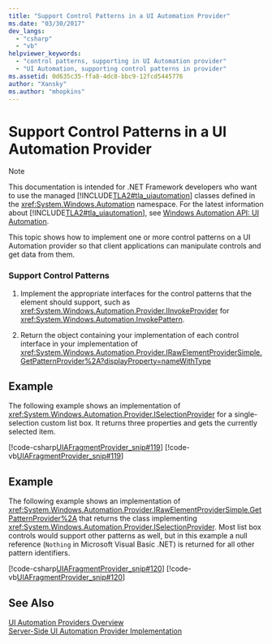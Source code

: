 ```yaml
---
title: "Support Control Patterns in a UI Automation Provider"
ms.date: "03/30/2017"
dev_langs: 
  - "csharp"
  - "vb"
helpviewer_keywords: 
  - "control patterns, supporting in UI Automation provider"
  - "UI Automation, supporting control patterns in provider"
ms.assetid: 0d635c35-ffa8-4dc8-bbc9-12fcd5445776
author: "Xansky"
ms.author: "mhopkins"
---
```

# Support Control Patterns in a UI Automation Provider
> [!NOTE]
>  This documentation is intended for .NET Framework developers who want to use the managed [!INCLUDE[TLA2#tla_uiautomation](../../../includes/tla2sharptla-uiautomation-md.md)] classes defined in the <xref:System.Windows.Automation> namespace. For the latest information about [!INCLUDE[TLA2#tla_uiautomation](../../../includes/tla2sharptla-uiautomation-md.md)], see [Windows Automation API: UI Automation](https://go.microsoft.com/fwlink/?LinkID=156746).  
  
 This topic shows how to implement one or more control patterns on a UI Automation provider so that client applications can manipulate controls and get data from them.  
  
### Support Control Patterns  
  
1.  Implement the appropriate interfaces for the control patterns that the element should support, such as <xref:System.Windows.Automation.Provider.IInvokeProvider> for <xref:System.Windows.Automation.InvokePattern>.  
  
2.  Return the object containing your implementation of each control interface in your implementation of <xref:System.Windows.Automation.Provider.IRawElementProviderSimple.GetPatternProvider%2A?displayProperty=nameWithType>  
  
## Example  
 The following example shows an implementation of <xref:System.Windows.Automation.Provider.ISelectionProvider> for a single-selection custom list box. It returns three properties and gets the currently selected item.  
  
 [!code-csharp[UIAFragmentProvider_snip#119](../../../samples/snippets/csharp/VS_Snippets_Wpf/UIAFragmentProvider_snip/CSharp/ListPattern.cs#119)]
 [!code-vb[UIAFragmentProvider_snip#119](../../../samples/snippets/visualbasic/VS_Snippets_Wpf/UIAFragmentProvider_snip/VisualBasic/ListPattern.vb#119)]  
  
## Example  
 The following example shows an implementation of <xref:System.Windows.Automation.Provider.IRawElementProviderSimple.GetPatternProvider%2A> that returns the class implementing <xref:System.Windows.Automation.Provider.ISelectionProvider>. Most list box controls would support other patterns as well, but in this example a null reference (`Nothing` in Microsoft Visual Basic .NET) is returned for all other pattern identifiers.  
  
 [!code-csharp[UIAFragmentProvider_snip#120](../../../samples/snippets/csharp/VS_Snippets_Wpf/UIAFragmentProvider_snip/CSharp/ListFragment.cs#120)]
 [!code-vb[UIAFragmentProvider_snip#120](../../../samples/snippets/visualbasic/VS_Snippets_Wpf/UIAFragmentProvider_snip/VisualBasic/ListFragment.vb#120)]  
  
## See Also  
 [UI Automation Providers Overview](../../../docs/framework/ui-automation/ui-automation-providers-overview.md)  
 [Server-Side UI Automation Provider Implementation](../../../docs/framework/ui-automation/server-side-ui-automation-provider-implementation.md)
